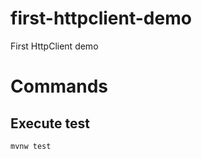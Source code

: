 # first-httpclient-demo

First HttpClient demo


# Commands

## Execute test

```Powershell
mvnw test
```
